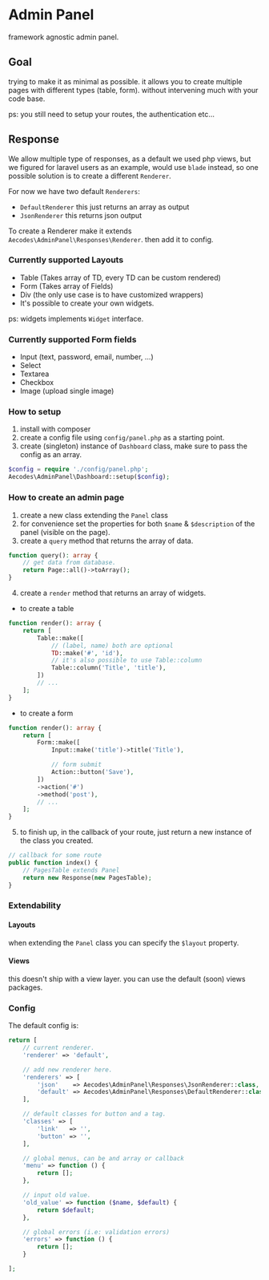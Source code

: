 # Admin Panel

framework agnostic admin panel.

## Goal

trying to make it as minimal as possible. it allows you to create multiple pages with different types (table, form).
without intervening much with your code base. 

ps: you still need to setup your routes, the authentication etc...

## Response

We allow multiple type of responses, as a default we used php views, but we figured for laravel users as an example, would use `blade` instead, so one possible solution is to create a different `Renderer`.

For now we have two default `Renderers`:

- `DefaultRenderer` this just returns an array as output
- `JsonRenderer` this returns json output

To create a Renderer make it extends `Aecodes\AdminPanel\Responses\Renderer`. then add it to config.

### Currently supported Layouts

- Table (Takes array of TD, every TD can be custom rendered)
- Form (Takes array of Fields)
- Div (the only use case is to have customized wrappers)
- It's possible to create your own widgets.

ps: widgets implements `Widget` interface.

### Currently supported Form fields

- Input (text, password, email, number, ...)
- Select
- Textarea
- Checkbox
- Image (upload single image)

### How to setup

1. install with composer
2. create a config file using `config/panel.php` as a starting point.
3. create (singleton) instance of `Dashboard` class, make sure to pass the config as an array.

```php
$config = require './config/panel.php';
Aecodes\AdminPanel\Dashboard::setup($config);
```

### How to create an admin page

1. create a new class extending the `Panel` class
2. for convenience set the properties for both `$name` & `$description` of the panel (visible on the page).
3. create a `query` method that returns the array of data.

```php
function query(): array {
    // get data from database.
    return Page::all()->toArray();
}
```

4. create a `render` method that returns an array of widgets.

- to create a table

```php
function render(): array {
    return [
        Table::make([
            // (label, name) both are optional
            TD::make('#', 'id'),
            // it's also possible to use Table::column
            Table::column('Title', 'title'),
        ])
        // ...
    ];
}
```

- to create a form

```php
function render(): array {
    return [
        Form::make([
            Input::make('title')->title('Title'),

            // form submit
            Action::button('Save'),
        ])
        ->action('#')
        ->method('post'),
        // ...
    ];
}
```

5. to finish up, in the callback of your route, just return a new instance of the class you created.


```php
// callback for some route
public function index() {
    // PagesTable extends Panel
    return new Response(new PagesTable);
}
```

### Extendability

#### Layouts

when extending the `Panel` class you can specify the `$layout` property.

#### Views

this doesn't ship with a view layer. you can use the default (soon) views packages.  

### Config

The default config is:

```php
return [
    // current renderer.
	'renderer' => 'default',

    // add new renderer here.
	'renderers' => [
		'json'    => Aecodes\AdminPanel\Responses\JsonRenderer::class,
		'default' => Aecodes\AdminPanel\Responses\DefaultRenderer::class,
	],

    // default classes for button and a tag.
	'classes' => [
		'link'   => '',
		'button' => '',
	],

    // global menus, can be and array or callback
	'menu' => function () {
		return [];
	},

    // input old value.
	'old_value' => function ($name, $default) {
		return $default;
	},

    // global errors (i.e: validation errors)
	'errors' => function () {
		return [];
	}

];
```
